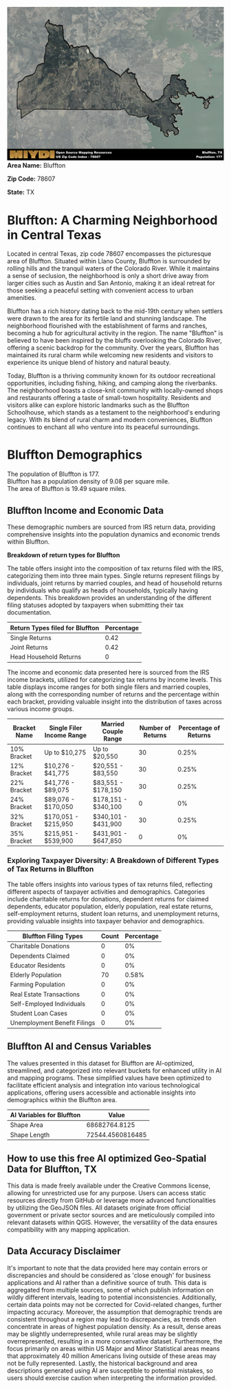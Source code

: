 ![Image Alt Text](../_images/78607.png)
**Area Name:** Bluffton

**Zip Code:** 78607

**State:** TX


# Bluffton: A Charming Neighborhood in Central Texas  

Located in central Texas, zip code 78607 encompasses the picturesque area of Bluffton. Situated within Llano County, Bluffton is surrounded by rolling hills and the tranquil waters of the Colorado River. While it maintains a sense of seclusion, the neighborhood is only a short drive away from larger cities such as Austin and San Antonio, making it an ideal retreat for those seeking a peaceful setting with convenient access to urban amenities.

Bluffton has a rich history dating back to the mid-19th century when settlers were drawn to the area for its fertile land and stunning landscape. The neighborhood flourished with the establishment of farms and ranches, becoming a hub for agricultural activity in the region. The name "Bluffton" is believed to have been inspired by the bluffs overlooking the Colorado River, offering a scenic backdrop for the community. Over the years, Bluffton has maintained its rural charm while welcoming new residents and visitors to experience its unique blend of history and natural beauty.

Today, Bluffton is a thriving community known for its outdoor recreational opportunities, including fishing, hiking, and camping along the riverbanks. The neighborhood boasts a close-knit community with locally-owned shops and restaurants offering a taste of small-town hospitality. Residents and visitors alike can explore historic landmarks such as the Bluffton Schoolhouse, which stands as a testament to the neighborhood's enduring legacy. With its blend of rural charm and modern conveniences, Bluffton continues to enchant all who venture into its peaceful surroundings.

# Bluffton Demographics

The population of Bluffton is 177.  
Bluffton has a population density of 9.08 per square mile.  
The area of Bluffton is 19.49 square miles.  

## Bluffton Income and Economic Data

These demographic numbers are sourced from IRS return data, providing comprehensive insights into the population dynamics and economic trends within Bluffton.

**Breakdown of return types for Bluffton**

The table offers insight into the composition of tax returns filed with the IRS, categorizing them into three main types. Single returns represent filings by individuals, joint returns by married couples, and head of household returns by individuals who qualify as heads of households, typically having dependents. This breakdown provides an understanding of the different filing statuses adopted by taxpayers when submitting their tax documentation.

| Return Types filed for Bluffton                              | Percentage          |
|----------------------------------------------------------|---------------------|
| Single Returns                                            | 0.42 |
| Joint Returns                                             | 0.42 |
| Head Household Returns                                    | 0 |

The income and economic data presented here is sourced from the IRS income brackets, utilized for categorizing tax returns by income levels. This table displays income ranges for both single filers and married couples, along with the corresponding number of returns and the percentage within each bracket, providing valuable insight into the distribution of taxes across various income groups.

| Bracket Name       | Single Filer Income Range | Married Couple Range | Number of Returns | Percentage of Returns |
|--------------------|----------------------------|----------------------|-------------------|-----------------------|
| 10% Bracket        | Up to $10,275              | Up to $20,550        | 30 | 0.25% |
| 12% Bracket        | $10,276 - $41,775          | $20,551 - $83,550    | 30 | 0.25% |
| 22% Bracket        | $41,776 - $89,075          | $83,551 - $178,150   | 30 | 0.25% |
| 24% Bracket        | $89,076 - $170,050         | $178,151 - $340,100  | 0 | 0% |
| 32% Bracket        | $170,051 - $215,950        | $340,101 - $431,900  | 30 | 0.25% |
| 35% Bracket        | $215,951 - $539,900        | $431,901 - $647,850  | 0 | 0% |

### Exploring Taxpayer Diversity: A Breakdown of Different Types of Tax Returns in Bluffton

The table offers insights into various types of tax returns filed, reflecting different aspects of taxpayer activities and demographics. Categories include charitable returns for donations, dependent returns for claimed dependents, educator population, elderly population, real estate returns, self-employment returns, student loan returns, and unemployment returns, providing valuable insights into taxpayer behavior and demographics.

| Bluffton Filing Types                    | Count | Percentage |
|--------------------------------------|-------|------------|
| Charitable Donations                 | 0 | 0% |
| Dependents Claimed                   | 0 | 0% |
| Educator Residents                   | 0 | 0% |
| Elderly Population                   | 70 | 0.58% |
| Farming Population                   | 0 | 0% |
| Real Estate Transactions             | 0 | 0% |
| Self-Employed Individuals            | 0 | 0% |
| Student Loan Cases                   | 0 | 0% |
| Unemployment Benefit Filings         | 0 | 0% |

## Bluffton AI and Census Variables

The values presented in this dataset for Bluffton are AI-optimized, streamlined, and categorized into relevant buckets for enhanced utility in AI and mapping programs. These simplified values have been optimized to facilitate efficient analysis and integration into various technological applications, offering users accessible and actionable insights into demographics within the Bluffton area.

| AI Variables for Bluffton | Value |
|-------------|-------|
| Shape Area | 68682764.8125 |
| Shape Length | 72544.4560816485 |

## How to use this free AI optimized Geo-Spatial Data for Bluffton, TX

This data is made freely available under the Creative Commons license, allowing for unrestricted use for any purpose. Users can access static resources directly from GitHub or leverage more advanced functionalities by utilizing the GeoJSON files. All datasets originate from official government or private sector sources and are meticulously compiled into relevant datasets within QGIS. However, the versatility of the data ensures compatibility with any mapping application.

## Data Accuracy Disclaimer
It's important to note that the data provided here may contain errors or discrepancies and should be considered as 'close enough' for business applications and AI rather than a definitive source of truth. This data is aggregated from multiple sources, some of which publish information on wildly different intervals, leading to potential inconsistencies. Additionally, certain data points may not be corrected for Covid-related changes, further impacting accuracy. Moreover, the assumption that demographic trends are consistent throughout a region may lead to discrepancies, as trends often concentrate in areas of highest population density. As a result, dense areas may be slightly underrepresented, while rural areas may be slightly overrepresented, resulting in a more conservative dataset. Furthermore, the focus primarily on areas within US Major and Minor Statistical areas means that approximately 40 million Americans living outside of these areas may not be fully represented. Lastly, the historical background and area descriptions generated using AI are susceptible to potential mistakes, so users should exercise caution when interpreting the information provided.
